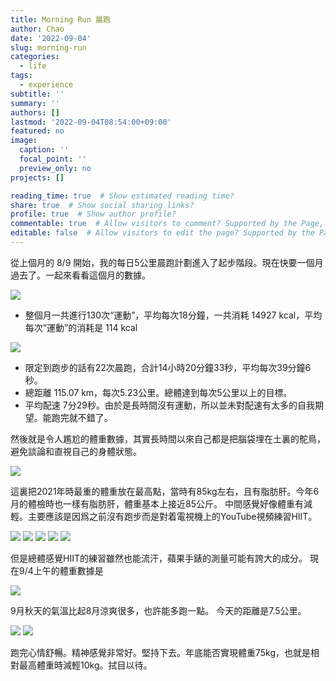 ```yaml
---
title: Morning Run 晨跑
author: Chao
date: '2022-09-04'
slug: morning-run
categories:
  - life
tags:
  - experience
subtitle: ''
summary: ''
authors: []
lastmod: '2022-09-04T08:54:00+09:00'
featured: no
image:
  caption: ''
  focal_point: ''
  preview_only: no
projects: []

reading_time: true  # Show estimated reading time?
share: true  # Show social sharing links?
profile: true  # Show author profile?
commentable: true  # Allow visitors to comment? Supported by the Page, Post, and Docs content types.
editable: false  # Allow visitors to edit the page? Supported by the Page, Post, and Docs content types.
---
```


從上個月的 8/9 開始，我的每日5公里晨跑計劃進入了起步階段。現在快要一個月過去了。一起來看看這個月的數據。

![](images/IMG_3CB42F548ECA-1.jpeg)

- 整個月一共進行130次“運動”，平均每次18分鐘，一共消耗 14927 kcal，平均每次“運動”的消耗是 114 kcal

![](images/IMG_0C5CF4B83A4B-1.jpeg)

- 限定到跑步的話有22次晨跑，合計14小時20分鐘33秒，平均每次39分鐘6秒。
- 總距離 115.07 km，每次5.23公里。總體達到每次5公里以上的目標。
- 平均配速 7分29秒。由於是長時間沒有運動，所以並未對配速有太多的自我期望。能跑完就不錯了。

然後就是令人尷尬的體重數據，其實長時間以來自己都是把腦袋埋在土裏的鴕鳥，避免談論和直視自己的身體狀態。

![](images/IMG_BEC3003C34F6-1.jpeg)

這裏把2021年時最重的體重放在最高點，當時有85kg左右，且有脂肪肝。今年6月的體檢時也一樣有脂肪肝，體重基本上接近85公斤。
中間感覺好像體重有減輕。主要應該是因爲之前沒有跑步而是對着電視機上的YouTube視頻練習HIIT。

![](images/IMG_75B4ADC42B00-1.jpeg)
![](images/IMG_BD704B8B831C-1.jpeg)
![](images/IMG_4A38ED8DC16F-1.jpeg)
![](images/IMG_0D06984635B8-1.jpeg)
![](images/IMG_7F892553AADE-1.jpeg)

但是總體感覺HIIT的練習雖然也能流汗，蘋果手錶的測量可能有誇大的成分。
現在9/4上午的體重數據是 

![](images/IMG_5B0107CB985C-1.jpeg)


9月秋天的氣溫比起8月涼爽很多，也許能多跑一點。
今天的距離是7.5公里。

![](images/IMG_66BE431FE111-1.jpeg)
![](images/IMG_2AF5A62F1838-1.jpeg)

跑完心情舒暢。精神感覺非常好。堅持下去。年底能否實現體重75kg，也就是相對最高體重時減輕10kg。拭目以待。


